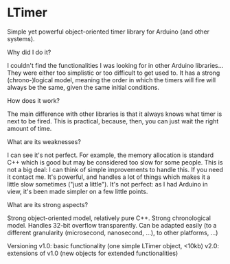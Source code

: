 # LTimer

Simple yet powerful object-oriented timer library for Arduino (and other systems).

Why did I do it?

I couldn't find the functionalities I was looking for in other Arduino libraries... They were either too simplistic or too difficult to get used to.
It has a strong (chrono-)logical model, meaning the order in which the timers will fire will always be the same, given the same initial conditions.

How does it work?

The main difference with other libraries is that it always knows what timer is next to be fired.
This is practical, because, then, you can just wait the right amount of time.

What are its weaknesses?

I can see it's not perfect. For example, the memory allocation is standard C++ which is good but may be considered too slow for some people. This is not a big deal: I can think of simple improvements to handle this. If you need it contact me.
It's powerful, and handles a lot of things which makes it a little slow sometimes ("just a little").
It's not perfect: as I had Arduino in view, it's been made simpler on a few little points.

What are its strong aspects?

Strong object-oriented model, relatively pure C++.
Strong chronological model.
Handles 32-bit overflow transparently.
Can be adapted easily (to a different granularity (microsecond, nanosecond, ...), to other platforms, ...)

Versioning
v1.0: basic functionality (one simple LTimer object, <10kb)
v2.0: extensions of v1.0 (new objects for extended functionalities)
